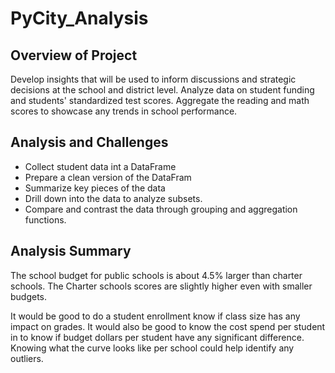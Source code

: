 # PyCity_Analysis

## Overview of Project 
Develop insights that will be used to inform discussions and strategic decisions at the school and district level. Analyze data on student funding and students' standardized test scores. Aggregate the reading and math scores to showcase any trends in school performance.

## Analysis and Challenges 
- Collect student data int a DataFrame 
- Prepare a clean version of the DataFram 
- Summarize key pieces of the data 
- Drill down into the data to analyze subsets. 
- Compare and contrast the data through grouping and aggregation functions. 

## Analysis Summary 
The school budget for public schools is about 4.5% larger than charter schools. The Charter schools scores are slightly higher even with smaller budgets. 

It would be good to do a student enrollment know if class size has any impact on grades. It would also be good to know the cost spend per student in to know if budget dollars per student have any significant difference. Knowing what the curve looks like per school could help identify any outliers.
